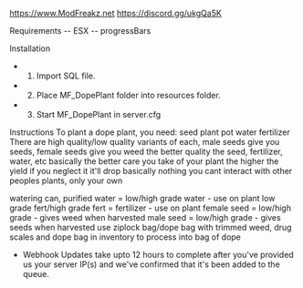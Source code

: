 https://www.ModFreakz.net
https://discord.gg/ukgQa5K

Requirements
-- ESX
-- progressBars

Installation
- 1. Import SQL file.
- 2. Place MF_DopePlant folder into resources folder.
- 3. Start MF_DopePlant in server.cfg

Instructions
To plant a dope plant, you need:
seed
plant pot
water
fertilizer
There are high quality/low quality variants of each,
male seeds give you seeds, female seeds give you weed
the better quality the seed, fertilizer, water, etc
basically the better care you take of your plant
the higher the yield
if you neglect it it'll drop basically nothing
you cant interact with other peoples plants, only your own

watering can, purified water = low/high grade water - use on plant
low grade fert/high grade fert = fertilizer - use on plant
female seed = low/high grade - gives weed when harvested
male seed = low/high grade - gives seeds when harvested
use ziplock bag/dope bag with trimmed weed, drug scales and dope bag in inventory to process into bag of dope

- Webhook Updates take upto 12 hours to complete after you've provided us your server IP(s) and we've confirmed that it's been added to the queue.
